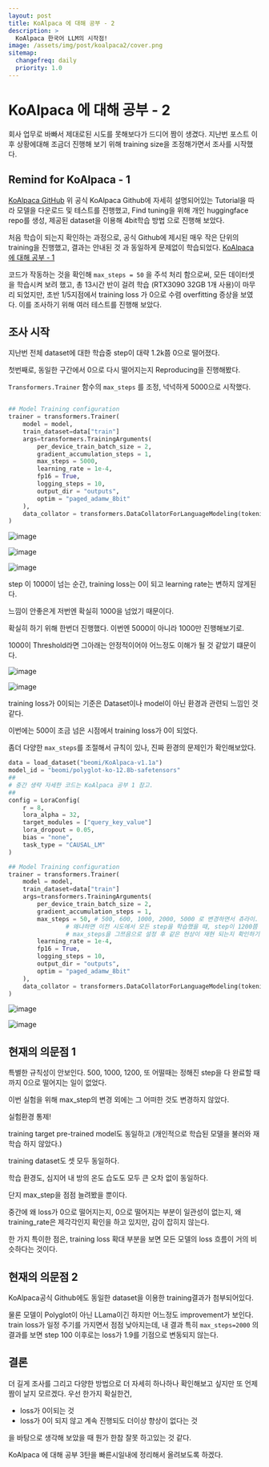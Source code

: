 ```yaml
---
layout: post
title: KoAlpaca 에 대해 공부 - 2
description: >
  KoAlpaca 한국어 LLM의 시작점!
image: /assets/img/post/koalpaca2/cover.png
sitemap:
  changefreq: daily
  priority: 1.0
---
```


# KoAlpaca 에 대해 공부 - 2

회사 업무로 바빠서 제대로된 시도를 못해보다가 드디어 짬이 생겼다.
지난번 포스트 이후 상황에대해 조금더 진행해 보기 위해 training size을 조정해가면서 조사를 시작했다.

## Remind for KoAlpaca - 1

[KoAlpaca GitHub](https://github.com/Beomi/KoAlpaca)
위 공식 KoAlpaca Github에 자세히 설명되어있는 Tutorial을 따라 모델을 다운로드 및 테스트를 진행했고,
Find tuning을 위해 개인 huggingface repo를 생성, 제공된 dataset을 이용해 4bit학습 방법 으로 진행해 보았다.

처음 학습이 되는지 확인하는 과정으로, 공식 Github에 제시된 매우 작은 단위의 training을 진행했고, 결과는 안내된 것 과 동일하게 문제없이 학습되었다.
[KoAlpaca 에 대해 공부 - 1](https://zayunsna.github.io/blog/2023-08-01-koalpaka/)

코드가 작동하는 것을 확인해 `max_steps = 50` 을 주석 처리 함으로써, 모든 데이터셋을 학습시켜 보려 했고, 총 13시간 반이 걸려 학습 (RTX3090 32GB 1개 사용)이 마무리 되었지만, 초반 1/5지점에서 training loss 가 0으로 수렴 overfitting 증상을 보였다. 이를 조사하기 위해 여러 테스트를 진행해 보았다.

## 조사 시작

지난번 전체 dataset에 대한 학습중 step이 대략 1.2k쯤 0으로 떨어졌다.

첫번째로, 동일한 구간에서 0으로 다시 떨어지는지 Reproducing을 진행해봤다.

`Transformers.Trainer` 함수의 `max_steps` 를 조정, 넉넉하게 5000으로 시작했다.

```python

## Model Training configuration
trainer = transformers.Trainer(
	model = model,
	train_dataset=data["train"]
	args=transformers.TrainingArguments(
		per_device_train_batch_size = 2,
		gradient_accumulation_steps = 1,
		max_steps = 5000,
		learning_rate = 1e-4,
		fp16 = True,
		logging_steps = 10,
		output_dir = "outputs",
		optim = "paged_adamw_8bit"
	),
	data_collator = transformers.DataCollatorForLanguageModeling(tokenizer, mlm=False)
)
```

![image](../../assets/img/post/koalpaca2/image1.png)

![image](../../assets/img/post/koalpaca2/image2.png)

![image](../../assets/img/post/koalpaca2/image3.png)

step 이 1000이 넘는 순간, training loss는 0이 되고 learning rate는 변하지 않게된다.

느낌이 안좋은게 저번엔 확실히 1000을 넘었기 때문이다.

확실히 하기 위해 한번더 진행했다. 이번엔 5000이 아니라 1000만 진행해보기로.

1000이 Threshold라면 그아래는 안정적이어야 어느정도 이해가 될 것 같았기 떄문이다.

![image](../../assets/img/post/koalpaca2/image4.png)

![image](../../assets/img/post/koalpaca2/image5.png)

training loss가 0이되는 기준은 Dataset이나 model이 아닌 환경과 관련되 느낌인 것 같다.

이번에는 500이 조금 넘은 시점에서 training loss가 0이 되었다.

좀더 다양한 `max_steps`를 조절해서 규칙이 있나, 진짜 환경의 문제인가 확인해보았다.

```python
data = load_dataset("beomi/KoAlpaca-v1.1a")
model_id = "beomi/polyglot-ko-12.8b-safetensors"
##
# 중간 생략 자세한 코드는 KoAlpaca 공부 1 참고.
##
config = LoraConfig(
	r = 8,
	lora_alpha = 32,
	target_modules = ["query_key_value"]
	lora_dropout = 0.05,
	bias = "none",
	task_type = "CAUSAL_LM"
)

## Model Training configuration
trainer = transformers.Trainer(
	model = model,
	train_dataset=data["train"]
	args=transformers.TrainingArguments(
		per_device_train_batch_size = 2,
		gradient_accumulation_steps = 1,
		max_steps = 50, # 500, 600, 1000, 2000, 5000 로 변경하면서 츄라이.
				# 왜냐하면 이전 시도에서 모든 step을 학습했을 때, step이 1200쯤 training loss가 0이 되었다.
				# max_steps을 그쯔음으로 설정 후 같은 현상이 재현 되는지 확인하기 위해 여러 다른 max_step을 시도.
		learning_rate = 1e-4,
		fp16 = True,
		logging_steps = 10,
		output_dir = "outputs",
		optim = "paged_adamw_8bit"
	),
	data_collator = transformers.DataCollatorForLanguageModeling(tokenizer, mlm=False)
)
```

![image](../../assets/img/post/koalpaca2/image6.png)

![image](../../assets/img/post/koalpaca2/image7.png)

## 현재의 의문점 1

특별한 규칙성이 안보인다. 500, 1000, 1200, 또 어떨때는 정해진 step을 다 완료할 때까지 0으로 떨어지는 일이 없었다.

이번 실험을 위해 max_step의 변경 외에는 그 어떠한 것도 변경하지 않았다.

실험환경 통제!

training target pre-trained model도 동일하고 (개인적으로 학습된 모델을 불러와 재 학습 하지 않았다.)

training dataset도 셋 모두 동일하다.

학습 환경도, 심지어 내 방의 온도 습도도 모두 큰 오차 없이 동일하다.

단지 max_step을 점점 늘려봤을 뿐이다.

중간에 왜 loss가 0으로 떨어지는지, 0으로 떨어지는 부분이 일관성이 없는지, 왜 training_rate은 제각각인지 확인을 하고 있지만, 감이 잡히지 않는다.

한 가지 특이한 점은, training loss 확대 부분을 보면 모든 모델의 loss 흐름이 거의 비슷하다는 것이다.

## 현재의 의문점 2

KoAlpaca공식 Github에도 동일한 dataset을 이용한 training결과가 첨부되어있다.

물론 모델이 Polyglot이 아닌 LLama이긴 하지만 어느정도 improvement가 보인다. train loss가 일정 주기를 가지면서 점점 낮아지는데, 내 결과 특히 `max_steps=2000` 의 결과를 보면 step 100 이후로는 loss가 1.9를 기점으로 변동되지 않는다.

## 결론

더 길게 조사를 그리고 다양한 방법으로 더 자세히 하나하나 확인해보고 싶지만 또 언제 짬이 날지 모르겠다.
우선 한가지 확실한건,

- loss가 0이되는 것
- loss가 0이 되지 않고 계속 진행되도 더이상 향상이 없다는 것

을 바탕으로 생각해 보았을 때 뭔가 한참 잘못 하고있는 것 같다.

KoAlpaca 에 대해 공부 3탄을 빠른시일내에 정리해서 올려보도록 하겠다.
